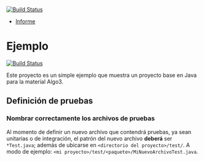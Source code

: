 [![Build Status](https://travis-ci.com/Vitiligio/AlgoCraft.svg?branch=master)](https://travis-ci.org/Vitiligio/AlgoCraft)
- [Informe](https://www.overleaf.com/download/project/5cf95e83a44ebc0525e97497/build/16b9a860a32-61db0045c9a84205/output/output.pdf?compileGroup=standard&clsiserverid=clsi-pre-emp-kfbv&popupDownload=true)

Ejemplo                                                                                                                                                                 
==========

[![Build Status](https://nicopaez.ci.cloudbees.com/view/Algo3/job/proyecto-base-aglo3/badge/icon)](https://nicopaez.ci.cloudbees.com/view/Algo3/job/proyecto-base-aglo3/)

Este proyecto es un simple ejemplo que muestra un proyecto base en Java para la material Algo3.

## Definición de pruebas
### Nombrar correctamente los archivos de pruebas

Al momento de definir un nuevo archivo que contendrá pruebas, ya sean unitarias o de integración, el patrón del nuevo archivo **deberá** ser `*Test.java`; además de ubicarse en `<directorio del proyecto>/test/`. A modo de ejemplo: `<mi proyecto>/test/<paquete>/MiNuevoArchivoTest.java`.
